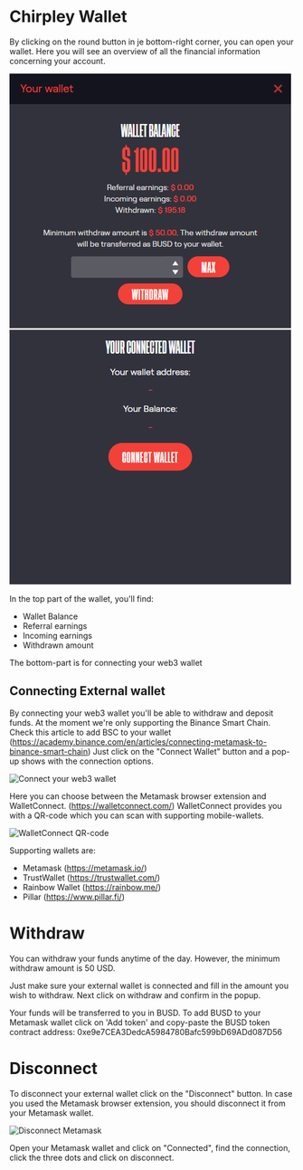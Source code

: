 # Chirpley Wallet

By clicking on the round button in je bottom-right corner, you can open
your wallet. Here you will see an overview of all the financial
information concerning your account.

![Wallet tab  top part](_static/images/wallet-top.png) ![Wallet tab bottom part](_static/images/wallet-bottom.png)

In the top part of the wallet, you'll find:

  - Wallet Balance
  - Referral earnings
  - Incoming earnings
  - Withdrawn amount

The bottom-part is for connecting your web3 wallet

## Connecting External wallet

By connecting your web3 wallet you'll be able to withdraw and deposit
funds. At the moment we're only supporting the Binance Smart Chain.
Check this article to add BSC to your wallet
(<https://academy.binance.com/en/articles/connecting-metamask-to-binance-smart-chain>)
Just click on the "Connect Wallet" button and a pop-up shows with the
connection options.


![Connect your web3 wallet](\_static/images/connect-wallet1.png)


Here you can choose between the Metamask browser extension and
WalletConnect. (<https://walletconnect.com/>) WalletConnect provides you
with a QR-code which you can scan with supporting mobile-wallets.


![WalletConnect QR-code](\_static/images/qr-code.png)


Supporting wallets are:

  - Metamask (<https://metamask.io/>)
  - TrustWallet (<https://trustwallet.com/>)
  - Rainbow Wallet (<https://rainbow.me/>)
  - Pillar (<https://www.pillar.fi/>)

# Withdraw

You can withdraw your funds anytime of the day. However, the minimum
withdraw amount is 50 USD.

Just make sure your external wallet is connected and fill in the amount
you wish to withdraw. Next click on withdraw and confirm in the popup.

Your funds will be transferred to you in BUSD. To add BUSD to your
Metamask wallet click on 'Add token' and copy-paste the BUSD token
contract address: 0xe9e7CEA3DedcA5984780Bafc599bD69ADd087D56

# Disconnect

To disconnect your external wallet click on the "Disconnect" button. In
case you used the Metamask browser extension, you should disconnect it
from your Metamask wallet.


![Disconnect Metamask](\_static/images/disconnect-metamask.png)


Open your Metamask wallet and click on "Connected", find the connection,
click the three dots and click on disconnect.

